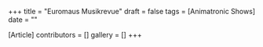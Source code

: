+++
title = "Euromaus Musikrevue"
draft = false
tags = [Animatronic Shows]
date = ""

[Article]
contributors = []
gallery = []
+++